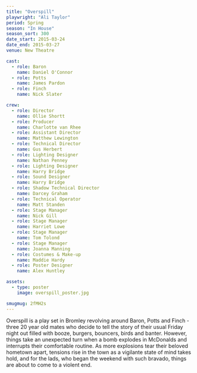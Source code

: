 ```yaml
---
title: "Overspill"
playwright: "Ali Taylor"
period: Spring
season: "In House"
season_sort: 300
date_start: 2015-03-24
date_end: 2015-03-27
venue: New Theatre

cast:
  - role: Baron
    name: Daniel O'Connor
  - role: Potts
    name: James Pardon
  - role: Finch
    name: Nick Slater

crew:
  - role: Director
    name: Ollie Shortt
  - role: Producer
    name: Charlotte van Rhee
  - role: Assistant Director
    name: Matthew Lewington
  - role: Technical Director
    name: Gus Herbert
  - role: Lighting Designer
    name: Nathan Penney
  - role: Lighting Designer
    name: Harry Bridge
  - role: Sound Designer
    name: Harry Bridge
  - role: Shadow Technical Director
    name: Darcey Graham
  - role: Technical Operator
    name: Matt Standen
  - role: Stage Manager
    name: Nick Gill
  - role: Stage Manager
    name: Harriet Lowe
  - role: Stage Manager
    name: Tom Tolond
  - role: Stage Manager
    name: Joanna Manning
  - role: Costumes & Make-up
    name: Maddie Hardy
  - role: Poster Designer
    name: Alex Huntley

assets:
  - type: poster
    image: overspill_poster.jpg

smugmug: 2fMH2s
---
```


Overspill is a play set in Bromley revolving around Baron, Potts and Finch - three 20 year old mates who decide to tell the story of their usual Friday night out filled with booze, burgers, bouncers, birds and banter. However, things take an unexpected turn when a bomb explodes in McDonalds and interrupts their comfortable routine. As more explosions tear their beloved hometown apart, tensions rise in the town as a vigilante state of mind takes hold, and for the lads, who began the weekend with such bravado, things are about to come to a violent end.
